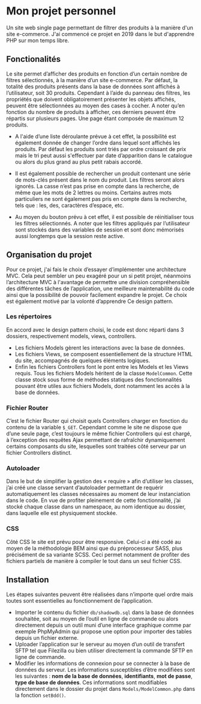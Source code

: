 # Mon projet personnel
Un site web single page permettant de filtrer des produits à la manière d'un site e-commerce. J'ai commencé ce projet en 2019 dans le but d'apprendre PHP sur mon temps libre. 

## Fonctionalités
Le site permet d’afficher des produits en fonction d’un certain nombre de filtres sélectionnés, à la manière d’un site e-commerce. Par défaut, la totalité des produits présents dans la base de données sont affichés à l’utilisateur, soit 30 produits. Cependant à l’aide du panneau des filtres, les propriétés que doivent obligatoirement présenter les objets affichés, peuvent être sélectionnées au moyen des cases à cocher. A noter qu’en fonction du nombre de produits à afficher, ces derniers peuvent être répartis sur plusieurs pages. Une page étant composée de maximum 12 produits.

- A l'aide d’une liste déroulante prévue à cet effet, la possibilité est également donnée de changer l’ordre dans lequel sont affichés les produits. Par défaut les produits sont triés par ordre croissant de prix mais le tri peut aussi s'effectuer par date d’apparition dans le catalogue ou alors du plus grand au plus petit rabais accordé.

- Il est également possible de rechercher un produit contenant une série de mots-clés présent dans le nom du produit. Les filtres seront alors ignorés. La casse n’est pas prise en compte dans la recherche, de même que les mots de 2 lettres ou moins. Certains autres mots particuliers ne sont également pas pris en compte dans la recherche, tels que : les, des, caractères d’espace, etc. 

- Au moyen du bouton prévu à cet effet, il est possible de réinitialiser tous les filtres sélectionnés. A noter que les filtres appliqués par l’utilisateur sont stockés dans des variables de session et sont donc mémorisés aussi longtemps que la session reste active.

## Organisation du projet
Pour ce projet, j'ai fais le choix d’essayer d’implémenter une architecture MVC. Cela peut sembler un peu exagéré pour un si petit projet, néanmoins  l’architecture MVC à l'avantage de permettre une division compréhensible des différentes tâches de l’application, une meilleure maintenabilité du code ainsi que la possibilité de pouvoir facilement expandre le projet. Ce choix est également motivé par la volonté d’apprendre Ce design pattern.

### Les répertoires
En accord avec le design pattern choisi, le code est donc réparti dans 3 dossiers, respectivement models, views, controllers.
- Les fichiers Models gèrent les interactions avec la base de données.
- Les fichiers Views, se composent essentiellement de la structure HTML du site, accompagnés de quelques éléments logiques.
- Enfin les fichiers Controllers font le pont entre les Models et les Views requis. Tous les fichiers Models héritent de la classe `ModelCommon`. Cette classe stock sous forme de méthodes statiques des fonctionnalités pouvant être utiles aux fichiers Models, dont notamment les accès à la base de données.

### Fichier Router
C’est le fichier Router qui choisit quels Controllers charger en fonction du contenu de la variable `$_GET`. Cependant comme le site ne dispose que d’une seule page, c’est toujours le même fichier Controllers qui est chargé, à l’exception des requêtes Ajax permettant de rafraîchir dynamiquement certains composants du site, lesquelles sont traitées côté serveur par un fichier Controllers distinct.


### Autoloader
Dans le but de simplifier la gestion des « require » afin d’utiliser les classes, j’ai créé une classe servant d’autoloader permettant de requérir automatiquement les classes nécessaires au moment de leur instanciation dans le code. En vue de profiter pleinement de cette fonctionnalité, j’ai stocké chaque classe dans un namespace, au nom identique au dossier, dans laquelle elle est physiquement stockée.

### CSS
Côté CSS le site est prévu pour être responsive. Celui-ci a été codé au moyen de la méthodologie BEM ainsi que du préprocesseur SASS, plus précisément de sa variante SCSS. Ceci permet notamment de profiter des fichiers partiels de manière à compiler le tout dans un seul fichier CSS.

## Installation

 Les étapes suivantes peuvent être réalisées dans n’importe quel ordre mais toutes sont essentielles au fonctionnement de l’application.

- Importer le contenu du fichier `db/shadowdb.sql` dans la base de données souhaitée, soit au moyen de l’outil en ligne de commande ou alors directement depuis un outil muni d’une interface graphique comme par exemple PhpMyAdmin qui propose une option pour importer des tables depuis un fichier externe.
- Uploader l’application sur le serveur au moyen d’un outil de transfert SFTP tel que Filezilla ou bien utiliser directement la commande SFTP en ligne de commande.
- Modifier les informations de connexion pour se connecter à la base de données du serveur. Les informations susceptibles d’être modifiées sont les suivantes : __nom de la base de données__, __identifiants__, __mot de passe__, __type de base de données__. Ces informations sont modifiables directement dans le dossier du projet  dans `Models/ModelCommon.php` dans la fonction `setBdd()`.
